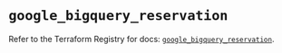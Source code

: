 # `google_bigquery_reservation`

Refer to the Terraform Registry for docs: [`google_bigquery_reservation`](https://registry.terraform.io/providers/hashicorp/google/6.3.0/docs/resources/bigquery_reservation).
